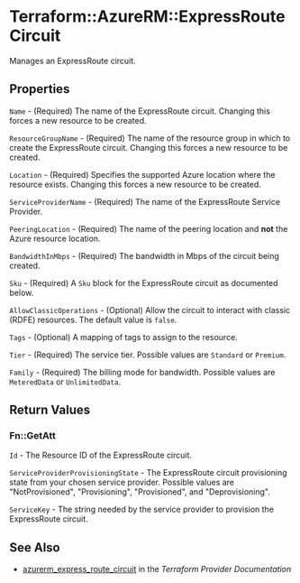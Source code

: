 # Terraform::AzureRM::ExpressRouteCircuit

Manages an ExpressRoute circuit.

## Properties

`Name` - (Required) The name of the ExpressRoute circuit. Changing this forces a new resource to be created.

`ResourceGroupName` - (Required) The name of the resource group in which to create the ExpressRoute circuit. Changing this forces a new resource to be created.

`Location` - (Required) Specifies the supported Azure location where the resource exists. Changing this forces a new resource to be created.

`ServiceProviderName` - (Required) The name of the ExpressRoute Service Provider.

`PeeringLocation` - (Required) The name of the peering location and **not** the Azure resource location.

`BandwidthInMbps` - (Required) The bandwidth in Mbps of the circuit being created.

`Sku` - (Required) A `Sku` block for the ExpressRoute circuit as documented below.

`AllowClassicOperations` - (Optional) Allow the circuit to interact with classic (RDFE) resources. The default value is `false`.

`Tags` - (Optional) A mapping of tags to assign to the resource.

`Tier` - (Required) The service tier. Possible values are `Standard` or `Premium`.

`Family` - (Required) The billing mode for bandwidth. Possible values are `MeteredData` or `UnlimitedData`.


## Return Values

### Fn::GetAtt

`Id` - The Resource ID of the ExpressRoute circuit.

`ServiceProviderProvisioningState` - The ExpressRoute circuit provisioning state from your chosen service provider. Possible values are "NotProvisioned", "Provisioning", "Provisioned", and "Deprovisioning".

`ServiceKey` - The string needed by the service provider to provision the ExpressRoute circuit.

## See Also

* [azurerm_express_route_circuit](https://www.terraform.io/docs/providers/azurerm/r/express_route_circuit.html) in the _Terraform Provider Documentation_